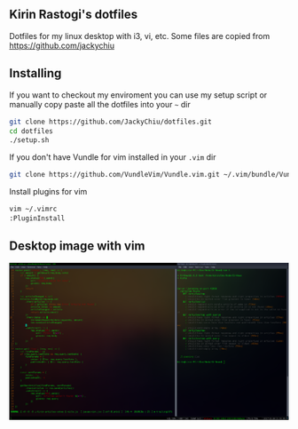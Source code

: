 ## Kirin Rastogi's dotfiles
Dotfiles for my linux desktop with i3, vi, etc. Some files are copied from https://github.com/jackychiu <br/>

## Installing
If you want to checkout my enviroment you can use my setup script or manually copy paste all the dotfiles into your `~` dir
```bash 
git clone https://github.com/JackyChiu/dotfiles.git
cd dotfiles
./setup.sh
```

If you don't have Vundle for vim installed in your `.vim` dir
```bash
git clone https://github.com/VundleVim/Vundle.vim.git ~/.vim/bundle/Vundle.vim
```

Install plugins for vim
```bash
vim ~/.vimrc
:PluginInstall
```

## Desktop image with vim
![desktop](img/desktop.png)
